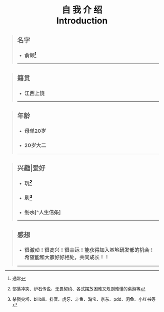 <h1 align = "center">自  我  介  绍<br>Introduction</br></h1>

> ## 名字
> + ### 俞颉[^yú jié]
> ---------

> ## 籍贯
> + ### 江西上饶
> ---------

> ## 年龄
>
> + ### ~~母单20岁~~
> + ### 20岁大二
> ---------

> ## 兴趣|爱好
> + ### 玩[^！]
> + ### 刷[^！！]
> + ###  ~~划水~~[^人生信条]
> ---------

> ## 感想
> + ### 很激动！很高兴！很幸运！能获得加入基地研发部的机会！希望能和大家好好相处，共同成长！！
> ---------
[^yú jié]:通常
[^！]: 部落冲突、炉石传说、无畏契约、各式摆放困难又规则难懂的桌游等
[^！！]: 杀戮尖塔、bilibili、抖音、虎牙、斗鱼、淘宝、京东、pdd、闲鱼、小红书等
[^信条]:Duck into the fish-sleeping water....
